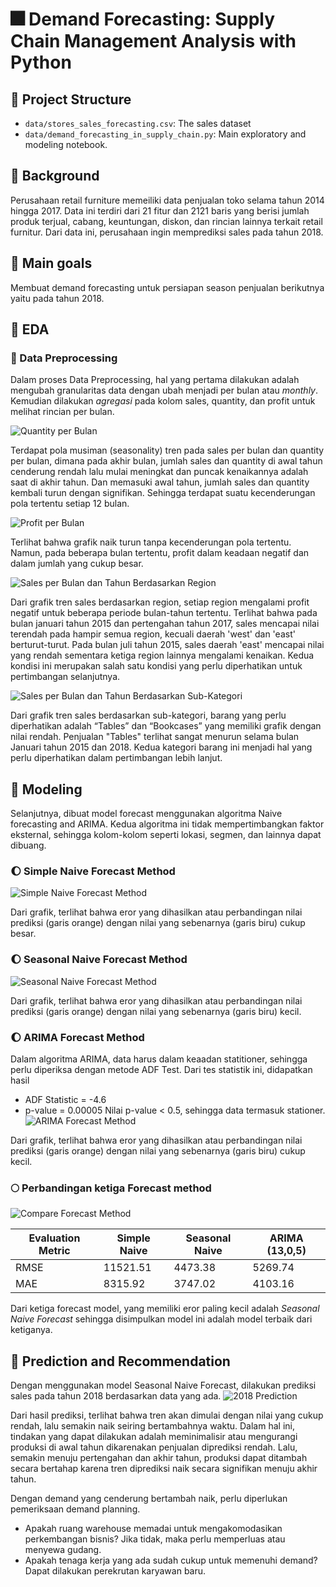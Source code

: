 # 🎆 Demand Forecasting: Supply Chain Management Analysis with Python

## 🔧 Project Structure

- `data/stores_sales_forecasting.csv`: The sales dataset
- `data/demand_forecasting_in_supply_chain.py`: Main exploratory and modeling notebook.
  
## 🌟 Background
Perusahaan retail furniture memeiliki data penjualan toko selama tahun 2014 hingga 2017. Data ini terdiri dari 21 fitur dan 2121 baris yang berisi jumlah produk terjual, cabang, keuntungan, diskon, dan rincian lainnya terkait retail furnitur. Dari data ini, perusahaan ingin memprediksi sales pada tahun 2018.

## 🌟 Main goals
Membuat demand forecasting untuk persiapan season penjualan berikutnya yaitu pada tahun 2018.

## 🌟 EDA
### 🔔 Data Preprocessing
Dalam proses Data Preprocessing, hal yang pertama dilakukan adalah mengubah granularitas data dengan ubah menjadi per bulan atau *monthly*. Kemudian dilakukan *agregasi* pada kolom sales, quantity, dan profit untuk melihat rincian per bulan.

![Quantity per Bulan](data/monthly_quantity.png)

Terdapat pola musiman (seasonality) tren pada sales per bulan dan quantity per bulan, dimana pada akhir bulan, jumlah sales dan quantity di awal tahun cenderung rendah lalu mulai meningkat dan puncak kenaikannya adalah saat di akhir tahun. Dan memasuki awal tahun, jumlah sales dan quantity kembali turun dengan signifikan. Sehingga terdapat suatu kecenderungan pola tertentu setiap 12 bulan.

![Profit per Bulan](data/monthly_profit.png)

Terlihat bahwa grafik naik turun tanpa kecenderungan pola tertentu. Namun, pada beberapa bulan tertentu, profit dalam keadaan negatif dan dalam jumlah yang cukup besar.

![Sales per Bulan dan Tahun Berdasarkan Region](data/sales_trend_region.png)

Dari grafik tren sales berdasarkan region, setiap region mengalami profit negatif untuk beberapa periode bulan-tahun tertentu. Terlihat bahwa pada bulan januari tahun 2015 dan pertengahan tahun 2017, sales mencapai nilai terendah pada hampir semua region, kecuali daerah 'west' dan 'east' berturut-turut. Pada bulan juli tahun 2015, sales daerah 'east' mencapai nilai yang rendah sementara ketiga region lainnya mengalami kenaikan. Kedua kondisi ini merupakan salah satu kondisi yang perlu diperhatikan untuk pertimbangan selanjutnya.

![Sales per Bulan dan Tahun Berdasarkan Sub-Kategori](data/sales_trend_category.png)

Dari grafik tren sales berdasarkan sub-kategori, barang yang perlu diperhatikan adalah “Tables” dan “Bookcases” yang memiliki grafik dengan nilai rendah. Penjualan "Tables" terlihat sangat menurun selama bulan Januari tahun 2015 dan 2018. Kedua kategori barang ini menjadi hal yang perlu diperhatikan dalam pertimbangan lebih lanjut.

## 🌟 Modeling
Selanjutnya, dibuat model forecast menggunakan algoritma Naive forecasting and ARIMA. Kedua algoritma ini tidak mempertimbangkan faktor eksternal, sehingga kolom-kolom seperti lokasi, segmen, dan lainnya dapat dibuang.
### 🌔 Simple Naive Forecast Method
![Simple Naive Forecast Method](data/simple_naive_forecast.png)

Dari grafik, terlihat bahwa eror yang dihasilkan atau perbandingan nilai prediksi (garis orange) dengan nilai yang sebenarnya (garis biru) cukup besar.
### 🌔 Seasonal Naive Forecast Method
![Seasonal Naive Forecast Method](data/seasonan_naive_forecast_quantity.png)

Dari grafik, terlihat bahwa eror yang dihasilkan atau perbandingan nilai prediksi (garis orange) dengan nilai yang sebenarnya (garis biru) kecil.
### 🌔 ARIMA Forecast Method
Dalam algoritma ARIMA, data harus dalam keaadan statitioner, sehingga perlu diperiksa dengan metode ADF Test. Dari tes statistik ini, didapatkan hasil
- ADF Statistic = -4.6
- p-value = 0.00005
Nilai p-value < 0.5, sehingga data termasuk stationer.
![ARIMA Forecast Method](data/arima.png)

Dari grafik, terlihat bahwa eror yang dihasilkan atau perbandingan nilai prediksi (garis orange) dengan nilai yang sebenarnya (garis biru) cukup kecil.

### 🌕 Perbandingan ketiga Forecast method 
![Compare Forecast Method](data/compare_forecast_methods.png)

| Evaluation Metric | Simple Naive  | Seasonal Naive | ARIMA (13,0,5) |
|-------------------|---------------| ---------------|----------------|
| RMSE              | 11521.51      | 4473.38        | 5269.74        |
| MAE               | 8315.92       | 3747.02        | 4103.16        |

Dari ketiga forecast model, yang memiliki eror paling kecil adalah *Seasonal Naive Forecast* sehingga disimpulkan model ini adalah model terbaik dari ketiganya.

## 🌟 Prediction and Recommendation
Dengan menggunakan model Seasonal Naive Forecast, dilakukan prediksi sales pada tahun 2018 berdasarkan data yang ada.
![2018 Prediction](data/predict_2018.png)

Dari hasil prediksi, terlihat bahwa tren akan dimulai dengan nilai yang cukup rendah, lalu semakin naik seiring bertambahnya waktu. Dalam hal ini, tindakan yang dapat dilakukan adalah meminimalisir atau mengurangi produksi di awal tahun dikarenakan penjualan diprediksi rendah. Lalu, semakin menuju pertengahan dan akhir tahun, produksi dapat ditambah secara bertahap karena tren diprediksi naik secara signifikan menuju akhir tahun.

Dengan demand yang cenderung bertambah naik, perlu diperlukan pemeriksaan demand planning.
- Apakah ruang warehouse memadai untuk mengakomodasikan perkembangan bisnis? Jika tidak, maka perlu memperluas atau menyewa gudang.
- Apakah tenaga kerja yang ada sudah cukup untuk memenuhi demand? Dapat dilakukan perekrutan karyawan baru.
